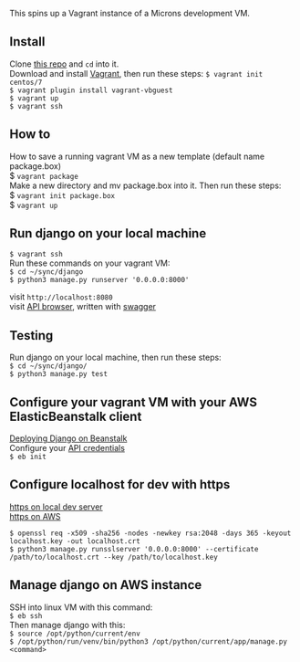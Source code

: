 This spins up a Vagrant instance of a Microns development VM.

## Install
Clone [this repo](https://github.com/WyssMICrONS/api-server) and `cd` into it.  
Download and install [Vagrant](https://www.vagrantup.com/downloads.html), then run these steps:
 `$ vagrant init centos/7`  
 `$ vagrant plugin install vagrant-vbguest`  
 `$ vagrant up`  
 `$ vagrant ssh`  

## How to

How to save a running vagrant VM as a new template (default name package.box)  
$ `vagrant package`  
Make a new directory and mv package.box into it. Then run these steps:  
$ `vagrant init package.box`  
$ `vagrant up`  

## Run django on your local machine

 `$ vagrant ssh`  
 Run these commands on your vagrant VM:  
 `$ cd ~/sync/django`  
 `$ python3 manage.py runserver '0.0.0.0:8000'`  

  visit `http://localhost:8080`  
  visit [API browser](http://localhost:8080/docs/), written with [swagger](http://swagger.io/)  

## Testing
  Run django on your local machine, then run these steps:  
  `$ cd ~/sync/django/`  
  `$ python3 manage.py test`  

## Configure your vagrant VM with your AWS ElasticBeanstalk client
  [Deploying Django on Beanstalk](http://docs.aws.amazon.com/elasticbeanstalk/latest/dg/create-deploy-python-django.html)  
  Configure your [API credentials](https://console.aws.amazon.com/iam/home#users)  
 `$ eb init`  

## Configure localhost for dev with https
[https on local dev server](http://stackoverflow.com/questions/8169999/how-can-i-create-a-self-signed-cert-for-localhost)  
[https on AWS](https://rickchristianson.wordpress.com/2013/10/31/getting-a-django-app-to-use-https-on-aws-elastic-beanstalk/)

`$ openssl req -x509 -sha256 -nodes -newkey rsa:2048 -days 365 -keyout localhost.key -out localhost.crt`  
`$ python3 manage.py runsslserver '0.0.0.0:8000' --certificate /path/to/localhost.crt --key /path/to/localhost.key`
  

## Manage django on AWS instance
  SSH into linux VM with this command:  
  `$ eb ssh`  
  Then manage django with this:  
  `$ source /opt/python/current/env`  
  `$ /opt/python/run/venv/bin/python3 /opt/python/current/app/manage.py <command>`
